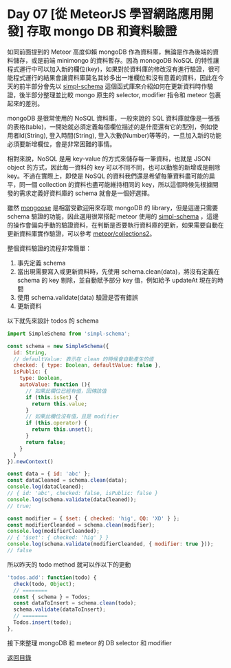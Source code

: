 # Day 07 [從 MeteorJS 學習網路應用開發] 存取 mongo DB 和資料驗證

如同前面提到的 Meteor 高度仰賴 mongoDB 作為資料庫，無論是作為後端的資料儲存，或是前端 minimongo 的資料暫存。因為 monogoDB NoSQL 的特性讓程式運行中可以加入新的欄位(key)，如果對於資料庫的修改沒有進行驗證，很可能程式運行的結果會讓資料庫莫名其妙多出一堆欄位和沒有意義的資料，因此在今天的前半部分會先以 [simpl-schema](https://github.com/aldeed/simple-schema-js) 這個函式庫來介紹如何在更新資料時作驗證，後半部分整理並比較 mongo 原生的 selector, modifier 指令和 meteor 包裹起來的差別。

mongoDB 是很常使用的 NoSQL 資料庫，一般來說的 SQL 資料庫就像是一張張的表格(table)，一開始就必須定義每個欄位描述的是什麼還有它的型別，例如使用者Id(String), 登入時間(String), 登入次數(Number)等等的，一旦加入新的功能必須要新增欄位，會是非常困難的事情。

相對來說，NoSQL 是用 key-value 的方式來儲存每一筆資料，也就是 JSON object 的方式，因此每一資料的 key 可以不同不同，也可以動態的新增或是刪除 key。不過在實際上，即使是 NoSQL 的資料我們還是希望每筆資料盡可能的扁平，同一個 collection 的資料也盡可能維持相同的 key，所以這個時候先根據開發的需求定義好資料庫的 schema 就會是一個好選擇。

雖然 [mongoose](https://github.com/Automattic/mongoose) 是相當受歡迎用來存取 mongoDB 的 library，但是這邊只需要 schema 驗證的功能，因此選用很常搭配 meteor 使用的 [simpl-schema](https://github.com/aldeed/simple-schema-js) ，這邊的操作會偏向手動的驗證資料，在判斷是否要執行資料庫的更新，如果需要自動在更新資料庫實作驗證，可以參考 [meteor/collections2](https://github.com/aldeed/meteor-collection2)。

整個資料驗證的流程非常簡單：
1. 事先定義 schema
2. 當出現需要寫入或更新資料時，先使用 schema.clean(data)，將沒有定義在 schema 的 key 剔除，並自動賦予部分 key 值，例如給予 updateAt 現在的時間
3. 使用 schema.validate(data) 驗證是否有錯誤
4. 更新資料

以下就先來設計 todos 的 schema
```javascript
import SimpleSchema from 'simpl-schema';

const schema = new SimpleSchema({
  id: String,
  // defaultValue: 表示在 clean 的時候會自動產生的值
  checked: { type: Boolean, defaultValue: false },
  isPublic: {
    type: Boolean,
    autoValue: function (){
      // 如果此欄位已經有值，回傳該值
      if (this.isSet) {
        return this.value;
      }
      // 如果此欄位沒有值，且是 modifier
      if (this.operator) {
        return this.unset();
      }
      return false;
    }
  }
}).newContext()

const data = { id: 'abc' };
const dataCleaned = schema.clean(data);
console.log(dataCleaned);
// { id: 'abc', checked: false, isPublic: false }
console.log(schema.validate(dataCleaned));
// true;

const modifier = { $set: { checked: 'hig', QQ: 'XD' } };
const modifierCleanded = schema.clean(modifier);
console.log(modifierCleanded);
// { '$set': { checked: 'hig' } }
console.log(schema.validate(modifierCleanded, { modifier: true }));
// false

```

所以昨天的 todo method 就可以作以下的更動
```javascript
'todos.add': function(todo) {
  check(todo, Object);
  // ========
  const { schema } = Todos;
  const dataToInsert = schema.clean(todo);
  schema.validate(dataToInsert);
  // ========
  Todos.insert(todo);
},
```

接下來整理 mongoDB 和 meteor 的 DB selector 和 modifier

[返回目錄](../README.md)
